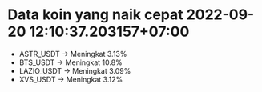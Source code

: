 # Data koin yang naik cepat 2022-09-20 12:10:37.203157+07:00

* ASTR_USDT -> Meningkat 3.13%
* BTS_USDT -> Meningkat 10.8%
* LAZIO_USDT -> Meningkat 3.09%
* XVS_USDT -> Meningkat 3.12%
